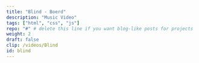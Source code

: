 ```yaml
---
title: "Blind - Boerd"
description: "Music Video"
tags: ["html", "css", "js"]
repo: "#" # delete this line if you want blog-like posts for projects
weight: 2
draft: false
clip: /videos/Blind
id: blind
---
```

